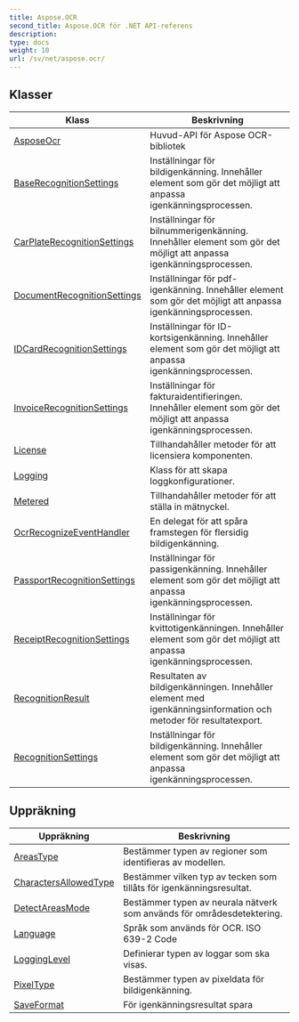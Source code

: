 ```yaml
---
title: Aspose.OCR
second_title: Aspose.OCR för .NET API-referens
description: 
type: docs
weight: 10
url: /sv/net/aspose.ocr/
---
```



## Klasser

| Klass | Beskrivning |
| --- | --- |
| [AsposeOcr](./asposeocr/) | Huvud-API för Aspose OCR-bibliotek |
| [BaseRecognitionSettings](./baserecognitionsettings/) | Inställningar för bildigenkänning. Innehåller element som gör det möjligt att anpassa igenkänningsprocessen. |
| [CarPlateRecognitionSettings](./carplaterecognitionsettings/) | Inställningar för bilnummerigenkänning. Innehåller element som gör det möjligt att anpassa igenkänningsprocessen. |
| [DocumentRecognitionSettings](./documentrecognitionsettings/) | Inställningar för pdf-igenkänning. Innehåller element som gör det möjligt att anpassa igenkänningsprocessen. |
| [IDCardRecognitionSettings](./idcardrecognitionsettings/) | Inställningar för ID-kortsigenkänning. Innehåller element som gör det möjligt att anpassa igenkänningsprocessen. |
| [InvoiceRecognitionSettings](./invoicerecognitionsettings/) | Inställningar för fakturaidentifieringen. Innehåller element som gör det möjligt att anpassa igenkänningsprocessen. |
| [License](./license/) | Tillhandahåller metoder för att licensiera komponenten. |
| [Logging](./logging/) | Klass för att skapa loggkonfigurationer. |
| [Metered](./metered/) | Tillhandahåller metoder för att ställa in mätnyckel. |
| [OcrRecognizeEventHandler](./ocrrecognizeeventhandler/) | En delegat för att spåra framstegen för flersidig bildigenkänning. |
| [PassportRecognitionSettings](./passportrecognitionsettings/) | Inställningar för passigenkänning. Innehåller element som gör det möjligt att anpassa igenkänningsprocessen. |
| [ReceiptRecognitionSettings](./receiptrecognitionsettings/) | Inställningar för kvittotigenkänningen. Innehåller element som gör det möjligt att anpassa igenkänningsprocessen. |
| [RecognitionResult](./recognitionresult/) | Resultaten av bildigenkänningen. Innehåller element med igenkänningsinformation och metoder för resultatexport. |
| [RecognitionSettings](./recognitionsettings/) | Inställningar för bildigenkänning. Innehåller element som gör det möjligt att anpassa igenkänningsprocessen. |
## Uppräkning

| Uppräkning | Beskrivning |
| --- | --- |
| [AreasType](./areastype/) | Bestämmer typen av regioner som identifieras av modellen. |
| [CharactersAllowedType](./charactersallowedtype/) | Bestämmer vilken typ av tecken som tillåts för igenkänningsresultat. |
| [DetectAreasMode](./detectareasmode/) | Bestämmer typen av neurala nätverk som används för områdesdetektering. |
| [Language](./language/) | Språk som används för OCR. ISO 639-2 Code |
| [LoggingLevel](./logginglevel/) | Definierar typen av loggar som ska visas. |
| [PixelType](./pixeltype/) | Bestämmer typen av pixeldata för bildigenkänning. |
| [SaveFormat](./saveformat/) | För igenkänningsresultat spara |


